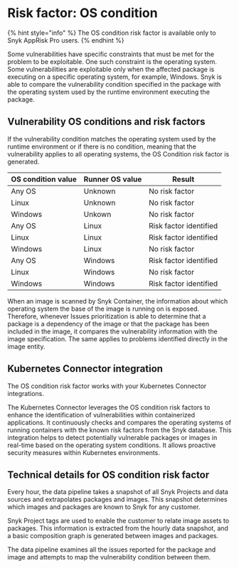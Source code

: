 # Risk factor: OS condition

{% hint style="info" %}
The OS condition risk factor is available only to Snyk AppRisk Pro users.
{% endhint %}

Some vulnerabilities have specific constraints that must be met for the problem to be exploitable. One such constraint is the operating system. Some vulnerabilities are exploitable only when the affected package is executing on a specific operating system, for example, Windows. Snyk is able to compare the vulnerability condition specified in the package with the operating system used by the runtime environment executing the package.

## Vulnerability OS conditions and risk factors

If the vulnerability condition matches the operating system used by the runtime environment or if there is no condition, meaning that the vulnerability applies to all operating systems, the OS Condition risk factor is generated.

| OS condition value | Runner OS value | Result                 |
| ------------------ | --------------- | ---------------------- |
| Any OS             | Unknown         | No risk factor         |
| Linux              | Unknown         | No risk factor         |
| Windows            | Unkown          | No risk factor         |
| Any OS             | Linux           | Risk factor identified |
| Linux              | Linux           | Risk factor identified |
| Windows            | Linux           | No risk factor         |
| Any OS             | Windows         | Risk factor identified |
| Linux              | Windows         | No risk factor         |
| Windows            | Windows         | Risk factor identified |

When an image is scanned by Snyk Container, the information about which operating system the base of the image is running on is exposed. Therefore, whenever Issues prioritization is able to determine that a package is a dependency of the image or that the package has been included in the image, it compares the vulnerability information with the image specification. The same applies to problems identified directly in the image entity.

## Kubernetes Connector integration

The OS condition risk factor works with your Kubernetes Connector integrations.&#x20;

The Kubernetes Connector leverages the OS condition risk factors to enhance the identification of vulnerabilities within containerized applications. It continuously checks and compares the operating systems of running containers with the known risk factors from the Snyk database. This integration helps to detect potentially vulnerable packages or images in real-time based on the operating system conditions. It allows proactive security measures within Kubernetes environments.

## Technical details for OS condition risk factor

Every hour, the data pipeline takes a snapshot of all Snyk Projects and data sources and extrapolates packages and images. This snapshot determines which images and packages are known to Snyk for any customer.&#x20;

Snyk Project tags are used to enable the customer to relate image assets to packages. This information is extracted from the hourly data snapshot, and a basic composition graph is generated between images and packages.

The data pipeline examines all the issues reported for the package and image and attempts to map the vulnerability condition between them.
